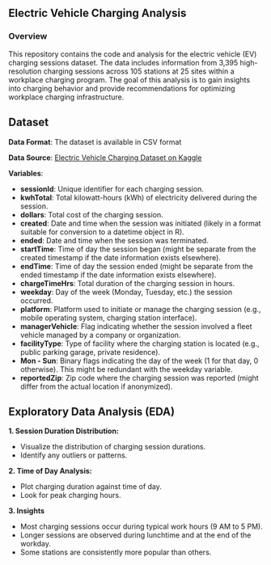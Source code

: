 ## Electric Vehicle Charging Analysis

### Overview
This repository contains the code and analysis for the electric vehicle (EV) charging sessions dataset. The data includes information from 3,395 high-resolution charging sessions across 105 stations at 25 sites within a workplace charging program. The goal of this analysis is to gain insights into charging behavior and provide recommendations for optimizing workplace charging infrastructure.

## Dataset
**Data Format**: The dataset is available in CSV format

**Data Source**: [Electric Vehicle Charging Dataset on Kaggle](https://www.kaggle.com/datasets/michaelbryantds/electric-vehicle-charging-dataset/data)


**Variables**:
- **sessionId**: Unique identifier for each charging session.
- **kwhTotal**: Total kilowatt-hours (kWh) of electricity delivered during the session.
- **dollars**: Total cost of the charging session.
- **created**: Date and time when the session was initiated (likely in a format suitable for conversion to a datetime object in R).
- **ended**: Date and time when the session was terminated.
- **startTime**: Time of day the session began (might be separate from the created timestamp if the date information exists elsewhere).
- **endTime**: Time of day the session ended (might be separate from the ended timestamp if the date information exists elsewhere).
- **chargeTimeHrs**: Total duration of the charging session in hours.
- **weekday**: Day of the week (Monday, Tuesday, etc.) the session occurred.
- **platform**: Platform used to initiate or manage the charging session (e.g., mobile operating system, charging station interface).
- **managerVehicle**: Flag indicating whether the session involved a fleet vehicle managed by a company or organization.
- **facilityType**: Type of facility where the charging station is located (e.g., public parking garage, private residence).
- **Mon - Sun**: Binary flags indicating the day of the week (1 for that day, 0 otherwise). This might be redundant with the weekday variable.
- **reportedZip**: Zip code where the charging session was reported (might differ from the actual location if anonymized).


## Exploratory Data Analysis (EDA)
**1. Session Duration Distribution:**
  * Visualize the distribution of charging session durations.
  * Identify any outliers or patterns.

**2. Time of Day Analysis:**
  * Plot charging duration against time of day.
  * Look for peak charging hours.

**3. Insights**
  * Most charging sessions occur during typical work hours (9 AM to 5 PM).
  * Longer sessions are observed during lunchtime and at the end of the workday.
  * Some stations are consistently more popular than others.


